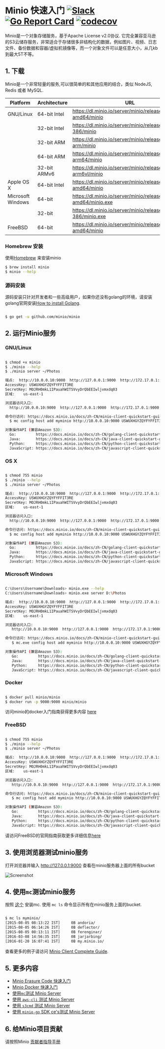 # Minio 快速入门 [![Slack](https://slack.minio.io/slack?type=svg)](https://slack.minio.io) [![Go Report Card](https://goreportcard.com/badge/minio/minio)](https://goreportcard.com/report/minio/minio) [![codecov](https://codecov.io/gh/minio/minio/branch/master/graph/badge.svg)](https://codecov.io/gh/minio/minio)

Minio是一个对象存储服务，基于Apache License v2.0协议. 它完全兼容亚马逊的S3云储存服务，非常适合于存储很多非结构化的数据，例如图片、视频、日志文件、备份数据和容器/虚拟机镜像等，而一个对象文件可以是任意大小，从几kb到最大5T不等。 

##  1. 下载

Minio是一个非常轻量的服务,可以很简单的和其他应用的结合，类似 NodeJS, Redis 或者 MySQL.

| Platform| Architecture | URL|
| ----------| -------- | ------|
|GNU/Linux|64-bit Intel|https://dl.minio.io/server/minio/release/linux-amd64/minio|
||32-bit Intel|https://dl.minio.io/server/minio/release/linux-386/minio|
||32-bit ARM|https://dl.minio.io/server/minio/release/linux-arm/minio|
||64-bit ARM|https://dl.minio.io/server/minio/release/linux-arm64/minio|
||32-bit ARMv6|https://dl.minio.io/server/minio/release/linux-arm6vl/minio|
|Apple OS X|64-bit Intel|https://dl.minio.io/server/minio/release/darwin-amd64/minio|
|Microsoft Windows|64-bit|https://dl.minio.io/server/minio/release/windows-amd64/minio.exe|
||32-bit|https://dl.minio.io/server/minio/release/windows-386/minio.exe|
|FreeBSD|64-bit|https://dl.minio.io/server/minio/release/freebsd-amd64/minio|

### Homebrew 安装

使用[Homebrew](http://brew.sh/) 来安装minio
 
```sh
$ brew install minio
$ minio --help
```

### 源码安装

源码安装只针对开发者和一些高级用户，如果你还没有golang的环境，请安装golang官网安装[How to install Golang](https://docs.minio.io/docs/zh-CN/how-to-install-golang).

```sh

$ go get -u github.com/minio/minio


```

## 2. 运行Minio服务


### GNU/Linux

 ```sh

$ chmod +x minio
$ ./minio --help
$ ./minio server ~/Photos

端点:  http://10.0.0.10:9000  http://127.0.0.1:9000  http://172.17.0.1:9000
AccessKey: USWUXHGYZQYFYFFIT3RE
SecretKey: MOJRH0mkL1IPauahWITSVvyDrQbEEIwljvmxdq03
区域:    us-east-1

浏览器访问入口:
   http://10.0.0.10:9000  http://127.0.0.1:9000  http://172.17.0.1:9000

命令行访问: https://docs.minio.io/docs/zh-CN/minio-client-quickstart-guide
   $ mc config host add myminio http://10.0.0.10:9000 USWUXHGYZQYFYFFIT3RE MOJRH0mkL1IPauahWITSVvyDrQbEEIwljvmxdq03

对象操作API (兼容Amazon S3):
   Go:         https://docs.minio.io/docs/zh-CN/golang-client-quickstart-guide
   Java:       https://docs.minio.io/docs/zh-CN/java-client-quickstart-guide
   Python:     https://docs.minio.io/docs/zh-CN/python-client-quickstart-guide
   JavaScript: https://docs.minio.io/docs/zh-CN/javascript-client-quickstart-guide

```

### OS X


 ```sh

$ chmod 755 minio
$ ./minio --help
$ ./minio server ~/Photos

端点:  http://10.0.0.10:9000  http://127.0.0.1:9000  http://172.17.0.1:9000
AccessKey: USWUXHGYZQYFYFFIT3RE
SecretKey: MOJRH0mkL1IPauahWITSVvyDrQbEEIwljvmxdq03
区域:    us-east-1

浏览器访问入口:
   http://10.0.0.10:9000  http://127.0.0.1:9000  http://172.17.0.1:9000

命令行访问: https://docs.minio.io/docs/zh-CN/minio-client-quickstart-guide
   $ mc config host add myminio http://10.0.0.10:9000 USWUXHGYZQYFYFFIT3RE MOJRH0mkL1IPauahWITSVvyDrQbEEIwljvmxdq03

对象操作API (兼容Amazon S3):
   Go:         https://docs.minio.io/docs/zh-CN/golang-client-quickstart-guide
   Java:       https://docs.minio.io/docs/zh-CN/java-client-quickstart-guide
   Python:     https://docs.minio.io/docs/zh-CN/python-client-quickstart-guide
   JavaScript: https://docs.minio.io/docs/zh-CN/javascript-client-quickstart-guide

```

### Microsoft Windows

```sh

C:\Users\Username\Downloads> minio.exe --help
C:\Users\Username\Downloads> minio.exe server D:\Photos

端点:  http://10.0.0.10:9000  http://127.0.0.1:9000  http://172.17.0.1:9000
AccessKey: USWUXHGYZQYFYFFIT3RE
SecretKey: MOJRH0mkL1IPauahWITSVvyDrQbEEIwljvmxdq03
区域:    us-east-1

浏览器访问入口:
   http://10.0.0.10:9000  http://127.0.0.1:9000  http://172.17.0.1:9000

命令行访问: https://docs.minio.io/docs/zh-CN/minio-client-quickstart-guide
   $ mc.exe config host add myminio http://10.0.0.10:9000 USWUXHGYZQYFYFFIT3RE MOJRH0mkL1IPauahWITSVvyDrQbEEIwljvmxdq03

对象操作API (兼容Amazon S3):
   Go:         https://docs.minio.io/docs/zh-CN/golang-client-quickstart-guide
   Java:       https://docs.minio.io/docs/zh-CN/java-client-quickstart-guide
   Python:     https://docs.minio.io/docs/zh-CN/python-client-quickstart-guide
   JavaScript: https://docs.minio.io/docs/zh-CN/javascript-client-quickstart-guide


```

### Docker

```sh

$ docker pull minio/minio
$ docker run -p 9000:9000 minio/minio

```
访问minio的docker入门指南获得更多内容 [here](https://docs.minio.io/docs/zh-CN/minio-docker-quickstart-guide)

### FreeBSD

```sh

$ chmod 755 minio
$ ./minio --help
$ ./minio server ~/Photos

端点:  http://10.0.0.10:9000  http://127.0.0.1:9000  http://172.17.0.1:9000
AccessKey: USWUXHGYZQYFYFFIT3RE
SecretKey: MOJRH0mkL1IPauahWITSVvyDrQbEEIwljvmxdq03
区域:    us-east-1

浏览器访问入口:
   http://10.0.0.10:9000  http://127.0.0.1:9000  http://172.17.0.1:9000

命令行访问: https://docs.minio.io/docs/zh-CN/minio-client-quickstart-guide
   $ mc config host add myminio http://10.0.0.10:9000 USWUXHGYZQYFYFFIT3RE MOJRH0mkL1IPauahWITSVvyDrQbEEIwljvmxdq03

对象操作API (兼容Amazon S3):
   Go:         https://docs.minio.io/docs/zh-CN/golang-client-quickstart-guide
   Java:       https://docs.minio.io/docs/zh-CN/java-client-quickstart-guide
   Python:     https://docs.minio.io/docs/zh-CN/python-client-quickstart-guide
   JavaScript: https://docs.minio.io/docs/zh-CN/javascript-client-quickstart-guide


```
请访问FreeBSD的官网指南获取更多详细信息[here](https://www.freebsd.org/doc/handbook/zfs-quickstart.html)

## 3. 使用浏览器测试minio服务

打开浏览器并输入 http://127.0.0.1:9000 查看在minio服务器上面的所有bucket

![Screenshot](https://github.com/minio/minio/blob/master/docs/screenshots/minio-browser.jpg?raw=true)


## 4. 使用`mc`测试minio服务


按照 [这个](https://docs.minio.io/docs/minio-client-quickstart-guide) 安装mc. 使用 `mc ls` 命令显示所有在minio服务上面的bucket.

```sh

$ mc ls myminio/
[2015-08-05 08:13:22 IST]     0B andoria/
[2015-08-05 06:14:26 IST]     0B deflector/
[2015-08-05 08:13:11 IST]     0B ferenginar/
[2016-03-08 14:56:35 IST]     0B jarjarbing/
[2016-01-20 16:07:41 IST]     0B my.minio.io/

```

查看更多的例子请访问 [Minio Client Complete Guide](https://docs.minio.io/docs/zh-CN/minio-client-complete-guide).


## 5. 更多内容

- [Minio Erasure Code 快速入门](https://docs.minio.io/docs/zh-CN/minio-erasure-code-quickstart-guide)
- [Minio Docker 快速入门](https://docs.minio.io/docs/zh-CN/minio-docker-quickstart-guide)
- [使用`mc`测试 Minio Server](https://docs.minio.io/docs/zh-CN/minio-client-quickstart-guide)
- [使用 `aws-cli` 测试 Minio Server](https://docs.minio.io/docs/zh-CN/aws-cli-with-minio)
- [使用 `s3cmd` 测试 Minio Server](https://docs.minio.io/docs/zh-CN/s3cmd-with-minio)
- [使用 `minio-go` SDK ce's测试 Minio Server](https://docs.minio.io/docs/zh-CN/golang-client-quickstart-guide)


## 6. 给Minio项目贡献
请按照Minio [贡献者指导手册](https://github.com/minio/minio/blob/master/CONTRIBUTING.md)

